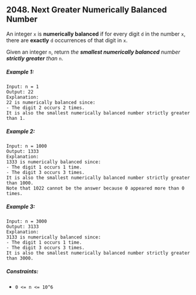 ## 2048. Next Greater Numerically Balanced Number

An integer ```x``` is **numerically balanced** if for every digit ```d``` in the number ```x```, there are **exactly** ```d``` occurrences of that digit in ```x```.

Given an integer ```n```, return *the **smallest numerically balanced** number **strictly greater** than* ```n```.

##### Example 1:
```
Input: n = 1
Output: 22
Explanation:
22 is numerically balanced since:
- The digit 2 occurs 2 times.
It is also the smallest numerically balanced number strictly greater than 1.
```
##### Example 2:
```
Input: n = 1000
Output: 1333
Explanation:
1333 is numerically balanced since:
- The digit 1 occurs 1 time.
- The digit 3 occurs 3 times.
It is also the smallest numerically balanced number strictly greater than 1000.
Note that 1022 cannot be the answer because 0 appeared more than 0 times.
```
##### Example 3:
```
Input: n = 3000
Output: 3133
Explanation:
3133 is numerically balanced since:
- The digit 1 occurs 1 time.
- The digit 3 occurs 3 times.
It is also the smallest numerically balanced number strictly greater than 3000.
```

##### Constraints:

* ```0 <= n <= 10^6```